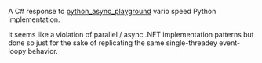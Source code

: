 A C# response to [python_async_playground](https://github.com/mjh-sakh/python_async_playground) vario speed Python implementation.

It seems like a violation of parallel / async .NET implementation patterns but done so just for the sake of replicating the same single-threadey event-loopy behavior.